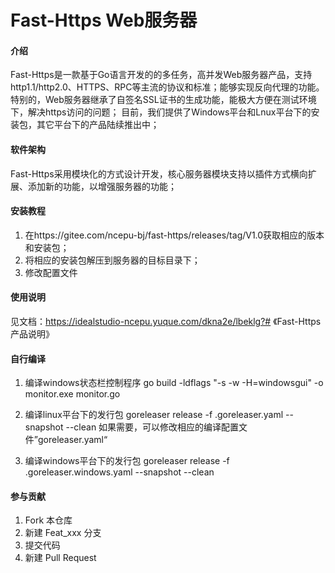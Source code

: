 # Fast-Https Web服务器

#### 介绍
Fast-Https是一款基于Go语言开发的的多任务，高并发Web服务器产品，支持http1.1/http2.0、HTTPS、RPC等主流的协议和标准；能够实现反向代理的功能。特别的，Web服务器继承了自签名SSL证书的生成功能，能极大方便在测试环境下，解决https访问的问题；
目前，我们提供了Windows平台和Lnux平台下的安装包，其它平台下的产品陆续推出中；


#### 软件架构
Fast-Https采用模块化的方式设计开发，核心服务器模块支持以插件方式横向扩展、添加新的功能，以增强服务器的功能；


#### 安装教程

1. 在https://gitee.com/ncepu-bj/fast-https/releases/tag/V1.0获取相应的版本和安装包；
2. 将相应的安装包解压到服务器的目标目录下；
3. 修改配置文件

#### 使用说明

见文档：https://idealstudio-ncepu.yuque.com/dkna2e/lbeklg?# 《Fast-Https产品说明》

#### 自行编译

1. 编译windows状态栏控制程序
    go build -ldflags "-s -w -H=windowsgui" -o monitor.exe monitor.go

2. 编译linux平台下的发行包
   goreleaser release -f .goreleaser.yaml --snapshot --clean
   如果需要，可以修改相应的编译配置文件”goreleaser.yaml“

3. 编译windows平台下的发行包
   goreleaser release -f .goreleaser.windows.yaml --snapshot --clean
    

#### 参与贡献

1.  Fork 本仓库
2.  新建 Feat_xxx 分支
3.  提交代码
4.  新建 Pull Request

